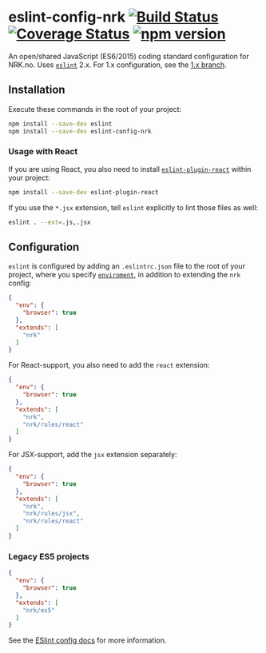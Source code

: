 # eslint-config-nrk [![Build Status](https://travis-ci.org/nrkno/eslint-config-nrk.svg?branch=master)](https://travis-ci.org/nrkno/eslint-config-nrk) [![Coverage Status](https://img.shields.io/coveralls/nrkno/eslint-config-nrk/master.svg?style=flat)](https://coveralls.io/github/nrkno/eslint-config-nrk?branch=master) [![npm version](https://img.shields.io/npm/v/eslint-config-nrk.svg?style=flat)](https://www.npmjs.com/package/eslint-config-nrk)

An open/shared JavaScript (ES6/2015) coding standard configuration for NRK.no. Uses [`eslint`](http://eslint.org/) 2.x. For 1.x configuration, see the [1.x branch](https://github.com/nrkno/eslint-config-nrk/tree/1.X).

## Installation

Execute these commands in the root of your project:

```sh
npm install --save-dev eslint
npm install --save-dev eslint-config-nrk
```

### Usage with React
If you are using React, you also need to install [`eslint-plugin-react`](https://github.com/yannickcr/eslint-plugin-react) within your project:

```sh
npm install --save-dev eslint-plugin-react
```

If you use the ```*.jsx``` extension, tell `eslint` explicitly to lint those files as well:

```sh
eslint . --ext=.js,.jsx
```

## Configuration

`eslint` is configured by adding an `.eslintrc.json` file to the root of your project, where
you specify [`enviroment`](http://eslint.org/docs/user-guide/configuring#specifying-environments), in addition to extending the `nrk` config:

```json
{
  "env": {
    "browser": true
  },
  "extends": [
    "nrk"
  ]
}
```

For React-support, you also need to add the `react` extension:

```json
{
  "env": {
    "browser": true
  },
  "extends": [
    "nrk",
    "nrk/rules/react"
  ]
}
```

For JSX-support, add the `jsx` extension separately:

```json
{
  "env": {
    "browser": true
  },
  "extends": [
    "nrk",
    "nrk/rules/jsx",
    "nrk/rules/react"
  ]
}
```

### Legacy ES5 projects

```json
{
  "env": {
    "browser": true
  },
  "extends": [
    "nrk/es5"
  ]
}
```

See the [ESlint config docs](http://eslint.org/docs/user-guide/configuring#extending-configuration-files) for more information.
